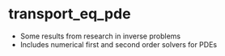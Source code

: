 # transport_eq_pde
- Some results from research in inverse problems
- Includes numerical first and second order solvers for PDEs
